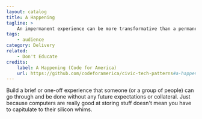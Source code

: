 ```yaml
---
layout: catalog
title: A Happening
tagline: >
    An impermanent experience can be more transformative than a permanent artifact
tags:
    - audience
category: Delivery
related:
    - Don't Educate
credits:
    label: A Happening (Code for America)
    url: https://github.com/codeforamerica/civic-tech-patterns#a-happening
---
```


Build a brief or one-off experience that someone (or a group of people) can go through and be done without any future expectations or collateral. Just because computers are really good at storing stuff doesn't mean you have to capitulate to their silicon whims. 